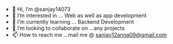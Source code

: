 - 👋 Hi, I’m @sanjay14073
- 👀 I’m interested in ... Web as well as app development
- 🌱 I’m currently learning ... Backend Development
- 💞️ I’m looking to collaborate on ...any projects 
- 📫 How to reach me ...mail me @ sanjay12anna09@gmail.com

<!---
sanjay14073/sanjay14073 is a ✨ special ✨ repository because its `README.md` (this file) appears on your GitHub profile.
You can click the Preview link to take a look at your changes.
--->
